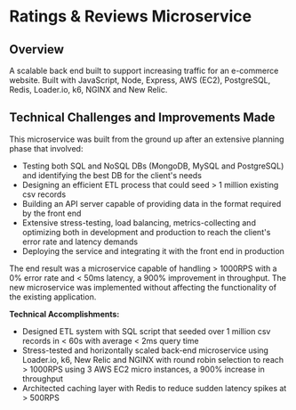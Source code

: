 # Ratings & Reviews Microservice

## Overview
A scalable back end built to support increasing traffic for an e-commerce website. Built with JavaScript, Node, Express, AWS (EC2), PostgreSQL, Redis, Loader.io, k6, NGINX and New Relic.

## Technical Challenges and Improvements Made
This microservice was built from the ground up after an extensive planning phase that involved:
- Testing both SQL and NoSQL DBs (MongoDB, MySQL and PostgreSQL) and identifying the best DB for the client's needs
- Designing an efficient ETL process that could seed > 1 million existing csv records
- Building an API server capable of providing data in the format required by the front end
- Extensive stress-testing, load balancing, metrics-collecting and optimizing both in development and production to reach the client's error rate and latency demands
- Deploying the service and integrating it with the front end in production

The end result was a microservice capable of handling > 1000RPS with a 0% error rate and < 50ms latency, a 900% improvement in throughput. The new microservice was implemented without affecting the functionality of the existing application.

**Technical Accomplishments:**
- Designed ETL system with SQL script that seeded over 1 million csv records in < 60s with average < 2ms query time
- Stress-tested and horizontally scaled back-end microservice using Loader.io, k6, New Relic and NGINX with round robin selection to reach > 1000RPS using 3 AWS EC2 micro instances, a 900% increase in throughput
- Architected caching layer with Redis to reduce sudden latency spikes at > 500RPS
